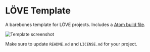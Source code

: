 # LÖVE Template

A barebones template for LÖVE projects. Includes a [Atom build file](https://atom.io/packages/build).

![Template screenshot](http://i.imgur.com/lk8rhys.png)

Make sure to update `README.md` and `LICENSE.md` for your project.
